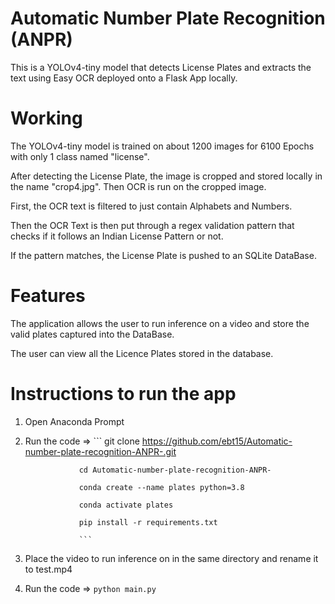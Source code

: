 # Automatic Number Plate Recognition (ANPR)

This is a YOLOv4-tiny model that detects License Plates and extracts the text using Easy OCR deployed onto a Flask App locally.

# Working

The YOLOv4-tiny model is trained on about 1200 images for 6100 Epochs with only 1 class named "license".

After detecting the License Plate, the image is cropped and stored locally in the name "crop4.jpg". Then OCR is run on the cropped image.

First, the OCR text is filtered to just contain Alphabets and Numbers.

Then the OCR Text is then put through a regex validation pattern that checks if it follows an Indian License Pattern or not. 

If the pattern matches, the License Plate is pushed to an SQLite DataBase.

# Features

The application allows the user to run inference on a video and store the valid plates captured into the DataBase.

The user can view all the Licence Plates stored in the database.

# Instructions to run the app

1. Open Anaconda Prompt
2. Run the code => 
                   ```
                   git clone https://github.com/ebt15/Automatic-number-plate-recognition-ANPR-.git
                   
                   cd Automatic-number-plate-recognition-ANPR-
                   
                   conda create --name plates python=3.8
                   
                   conda activate plates
                   
                   pip install -r requirements.txt
                   
                   ```
3. Place the video to run inference on in the same directory and rename it to test.mp4
4. Run the code => ```
            python main.py
                   ```
